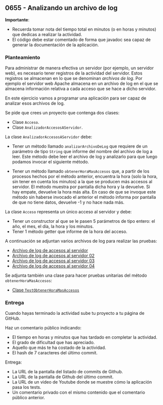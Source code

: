 ## 0655 - Analizando un archivo de log

__Importante__: 

  - Recuerda tomar nota del tiempo total en minutos (o en horas y minutos) que dedicas a realizar la actividad.
  - El código debe estar comentado de forma que javadoc sea capaz de generar la documentación de la aplicación.
  
  
### Planteamiento
  
Para administrar de manera efectiva un servidor (por ejemplo, un servidor web), es necesario tener registros de la actividad del servidor. Estos registros se almacenan en lo que se denominan _archivos de log_. Por ejemplo el servidor web Apache almacena en un archivo de log en el que se almacena información relativa a cada acceso que se hace a dicho servidor.

En este ejercicio vamos a programar una aplicación para ser capaz de analizar esos archivos de log.

Se pide que crees un proyecto que contenga dos clases:

  * Clase `Acceso`.
  * Clase `AnalizadorAccesosAServidor`. 

La clase `AnalizadorAccesosAServidor` debe:

  * Tener un método llamado `analizarArchivoDeLog` que requiere de un parámetro de tipo `String` que informe del nombre del archivo de log a leer. Este método debe leer el archivo de log y analizarlo para que luego podamos invocar el siguiente método.

  * Tener un método llamado `obtenerHoraMasAccesos` que, a partir de los procesos hechos por el método anterior, encuentra la hora (solo la hora, sin tener en cuenta los minutos) a la que se producen más accesos al servidor. El método muestra por pantalla dicha hora y la devuelve. Si hay empate, devuelve la hora más alta. En caso de que se invoque este método sin haberse invocado el anterior el método informa por pantalla de que no tiene datos, devuelve -1 y no hace nada más.


La clase `Acceso` representa un único acceso al servidor y debe:

* Tener un constructor al que se le pasen 5 parámetros de tipo entero: el año, el mes, el día, la hora y los minutos.
* Tener 1 método getter que informe de la hora del acceso.

A continuación se adjuntan varios archivos de log para realizar las pruebas:

* [Archivo de log de accesos al servidor](https://gist.github.com/miguelbayon/6c761932cde983fa329deeefcbb9dd13)
* [Archivo de log de accesos al servidor 02](https://gist.github.com/miguelbayon/edf89b591ebe1c6dd05dc1e4d2ca748c)
* [Archivo de log de accesos al servidor 03](https://gist.github.com/miguelbayon/4c2c1bd964b33404e10e2bbc1821b614)
* [Archivo de log de accesos al servidor 04](https://gist.github.com/miguelbayon/9159d3eb1886381ec738bad0b3784ec2)

Se adjunta también una clase para hacer pruebas unitarias del método `obtenerHoraMasAccesos`:

* [Clase `TestObtenerHoraMasAccesos`](https://gist.github.com/miguelbayon/bdc07c7975128432ebfb069319a8b59b)


### Entrega

Cuando hayas terminado la actividad sube tu proyecto a tu página de GitHub.

Haz un comentario público indicando:

  - El tiempo en horas y minutos que has tardado en completar la actividad.
  - El grado de dificultad que has apreciado.
  - Aquello que más te ha costado de la actividad.
  - El hash de 7 caracteres del último commit.

Entrega:

  - La URL de la pantalla del listado de commits de Github.
  - La URL de la pantalla de Github del último commit.
  - La URL de un video de Youtube donde se muestre cómo la aplicación pasa los tests.
  - Un comentario privado con el mismo contenido que el comentario público anterior.
